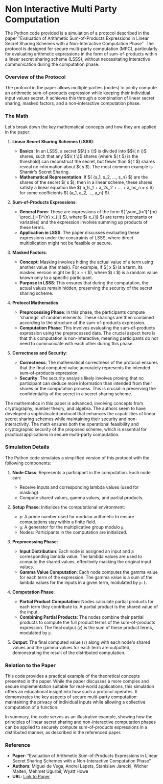 # Non Interactive Multi Party Computation

The Python code provided is a simulation of a protocol described in the paper "Evaluation of Arithmetic Sum-of-Products Expressions in Linear Secret Sharing Schemes with a Non-Interactive Computation Phase". The protocol is designed for secure multi-party computation (MPC), particularly for evaluating arithmetic expressions in the form of sum-of-products within a linear secret sharing scheme (LSSS), without necessitating interactive communication during the computation phase.

### Overview of the Protocol
The protocol in the paper allows multiple parties (nodes) to jointly compute an arithmetic sum-of-products expression while keeping their individual input values secret. It achieves this through a combination of linear secret sharing, masked factors, and a non-interactive computation phase.

### The Math
Let's break down the key mathematical concepts and how they are applied in the paper:

1. **Linear Secret Sharing Schemes (LSSS)**:
   - **Basics**: In an LSSS, a secret $$\( s \)$ is divided into $$\( n \)$ shares, such that any $$\( t \)$ shares (where $\( t $\) is the threshold) can reconstruct the secret, but fewer than $\( t $\) shares reveal no information about $\( s $\). The most common example is Shamir's Secret Sharing.
   - **Mathematical Representation**: If $\( \{s_1, s_2, ..., s_n\} $\) are the shares of the secret $\( s $\), then in a linear scheme, these shares satisfy a linear equation like $\( a_1s_1 + a_2s_2 + ... + a_ns_n = s $\) for some coefficients $\( \{a_1, a_2, ..., a_n\} $\).

2. **Sum-of-Products Expressions**:
   - **General Form**: These are expressions of the form $\( \sum_{i=1}^{m} \prod_{j=1}^{n} x_{ij} $\), where $\( x_{ij} $\) are terms (constants or variables) and the expression involves summing up products of these terms.
   - **Application in LSSS**: The paper discusses evaluating these expressions under the constraints of LSSS, where direct multiplication might not be feasible or secure.

3. **Masked Factors**:
   - **Concept**: Masking involves hiding the actual value of a term using another value (the mask). For example, if $\( x $\) is a term, its masked version might be $\( x + r $\), where $\( r $\) is a random value known only to a specific participant.
   - **Purpose in LSSS**: This ensures that during the computation, the actual values remain hidden, preserving the security of the secret sharing scheme.

4. **Protocol Mathematics**:
   - **Preprocessing Phase**: In this phase, the participants compute 'sharings' of random elements. These sharings are then combined according to the structure of the sum-of-products expression.
   - **Computation Phase**: This involves evaluating the sum-of-products expression using the preprocessed data. The crucial aspect here is that this computation is non-interactive, meaning participants do not need to communicate with each other during this phase.

5. **Correctness and Security**:
   - **Correctness**: The mathematical correctness of the protocol ensures that the final computed value accurately represents the intended sum-of-products expression.
   - **Security**: The security analysis likely involves proving that no participant can deduce more information than intended from their shares or the computation process. This is crucial in preserving the confidentiality of the secret in a secret sharing scheme.

The mathematics in this paper is advanced, involving concepts from cryptography, number theory, and algebra. The authors seem to have developed a sophisticated protocol that enhances the capabilities of linear secret sharing schemes while maintaining their security and non-interactivity. The math ensures both the operational feasibility and cryptographic security of the proposed scheme, which is essential for practical applications in secure multi-party computation.

### Simulation Details
The Python code simulates a simplified version of this protocol with the following components:

1. **Node Class**: Represents a participant in the computation. Each node can:
   - Receive inputs and corresponding lambda values (used for masking).
   - Compute shared values, gamma values, and partial products.

2. **Setup Phase**: Initializes the computational environment:
   - `p`: A prime number used for modular arithmetic to ensure computations stay within a finite field.
   - `g`: A generator for the multiplicative group modulo `p`.
   - Nodes: Participants in the computation are initialized.

3. **Preprocessing Phase**: 
   - **Input Distribution**: Each node is assigned an input and a corresponding lambda value. The lambda values are used to compute the shared values, effectively masking the original input values.
   - **Gamma Value Computation**: Each node computes the gamma value for each term of the expression. The gamma value is a sum of the lambda values for the inputs in a given term, modulated by `p-1`.

4. **Computation Phase**:
   - **Partial Product Computation**: Nodes calculate partial products for each term they contribute to. A partial product is the shared value of the input.
   - **Combining Partial Products**: The nodes combine their partial products to compute the full product terms of the sum-of-products expression. The final output (`z`) is the sum of these product terms, modulated by `p`.

5. **Output**: The final computed value (`z`) along with each node's shared values and the gamma values for each term are outputted, demonstrating the result of the distributed computation.

### Relation to the Paper
This code provides a practical example of the theoretical concepts presented in the paper. While the paper discusses a more complex and secure implementation suitable for real-world applications, this simulation offers an educational insight into how such a protocol operates. It demonstrates the key aspects of secure multi-party computation: maintaining the privacy of individual inputs while allowing a collective computation of a function. 

In summary, the code serves as an illustrative example, showing how the principles of linear secret sharing and non-interactive computation phases can be applied to securely compute sum-of-products expressions in a distributed manner, as described in the referenced paper.

### Reference
- **Paper**: "Evaluation of Arithmetic Sum-of-Products Expressions in Linear Secret Sharing Schemes with a Non-Interactive Computation Phase"
- **Authors**: Miguel de Vega, Andrei Lapets, Stanislaw Jarecki, Wicher Malten, Mehmet Ugurbil, Wyatt Howe
- **URL**: [Link to Paper](https://nillion.pub/sum-of-products-lsss-non-interactive.pdf)
